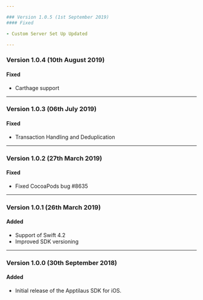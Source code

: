 ```yaml
---

### Version 1.0.5 (1st September 2019)
#### Fixed

- Custom Server Set Up Updated

---
```


### Version 1.0.4 (10th August 2019)
#### Fixed

- Carthage support

---

### Version 1.0.3 (06th July 2019)
#### Fixed

- Transaction Handling and Deduplication

---

### Version 1.0.2 (27th March 2019)
#### Fixed

- Fixed CocoaPods bug #8635

---

### Version 1.0.1 (26th March 2019)
#### Added

- Support of Swift 4.2
- Improved SDK versioning

---

### Version 1.0.0 (30th September 2018)
#### Added
- Initial release of the Apptilaus SDK for iOS.
